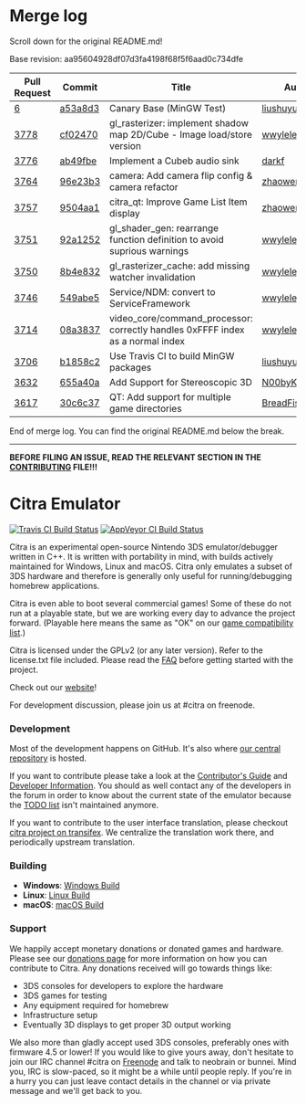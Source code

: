 # Merge log

Scroll down for the original README.md!

Base revision: aa95604928df07d3fa4198f68f5f6aad0c734dfe

|Pull Request|Commit|Title|Author|Merged?|
|----|----|----|----|----|
|[6](https://github.com/citra-emu/citra-canary/pull/6)|[a53a8d3](https://github.com/citra-emu/citra-canary/pull/6/files/)|Canary Base (MinGW Test)|[liushuyu](https://github.com/liushuyu)|Yes|
|[3778](https://github.com/citra-emu/citra/pull/3778)|[cf02470](https://github.com/citra-emu/citra/pull/3778/files/)|gl_rasterizer: implement shadow map 2D/Cube - Image load/store version|[wwylele](https://github.com/wwylele)|Yes|
|[3776](https://github.com/citra-emu/citra/pull/3776)|[ab49fbe](https://github.com/citra-emu/citra/pull/3776/files/)|Implement a Cubeb audio sink|[darkf](https://github.com/darkf)|Yes|
|[3764](https://github.com/citra-emu/citra/pull/3764)|[96e23b3](https://github.com/citra-emu/citra/pull/3764/files/)|camera: Add camera flip config & camera refactor|[zhaowenlan1779](https://github.com/zhaowenlan1779)|Yes|
|[3757](https://github.com/citra-emu/citra/pull/3757)|[9504aa1](https://github.com/citra-emu/citra/pull/3757/files/)|citra_qt: Improve Game List Item display|[zhaowenlan1779](https://github.com/zhaowenlan1779)|Yes|
|[3751](https://github.com/citra-emu/citra/pull/3751)|[92a1252](https://github.com/citra-emu/citra/pull/3751/files/)|gl_shader_gen: rearrange function definition to avoid suprious warnings|[wwylele](https://github.com/wwylele)|Yes|
|[3750](https://github.com/citra-emu/citra/pull/3750)|[8b4e832](https://github.com/citra-emu/citra/pull/3750/files/)|gl_rasterizer_cache: add missing watcher invalidation|[wwylele](https://github.com/wwylele)|Yes|
|[3746](https://github.com/citra-emu/citra/pull/3746)|[549abe5](https://github.com/citra-emu/citra/pull/3746/files/)|Service/NDM: convert to ServiceFramework|[wwylele](https://github.com/wwylele)|Yes|
|[3714](https://github.com/citra-emu/citra/pull/3714)|[08a3837](https://github.com/citra-emu/citra/pull/3714/files/)|video_core/command_processor: correctly handles 0xFFFF index as a normal index|[wwylele](https://github.com/wwylele)|Yes|
|[3706](https://github.com/citra-emu/citra/pull/3706)|[b1858c2](https://github.com/citra-emu/citra/pull/3706/files/)|Use Travis CI to build MinGW packages|[liushuyu](https://github.com/liushuyu)|Yes|
|[3632](https://github.com/citra-emu/citra/pull/3632)|[655a40a](https://github.com/citra-emu/citra/pull/3632/files/)|Add Support for Stereoscopic 3D|[N00byKing](https://github.com/N00byKing)|Yes|
|[3617](https://github.com/citra-emu/citra/pull/3617)|[30c6c37](https://github.com/citra-emu/citra/pull/3617/files/)|QT: Add support for multiple game directories|[BreadFish64](https://github.com/BreadFish64)|Yes|


End of merge log. You can find the original README.md below the break.

------

**BEFORE FILING AN ISSUE, READ THE RELEVANT SECTION IN THE [CONTRIBUTING](https://github.com/citra-emu/citra/blob/master/CONTRIBUTING.md#reporting-issues) FILE!!!**

Citra Emulator
==============
[![Travis CI Build Status](https://travis-ci.org/citra-emu/citra.svg?branch=master)](https://travis-ci.org/citra-emu/citra)
[![AppVeyor CI Build Status](https://ci.appveyor.com/api/projects/status/sdf1o4kh3g1e68m9?svg=true)](https://ci.appveyor.com/project/bunnei/citra)

Citra is an experimental open-source Nintendo 3DS emulator/debugger written in C++. It is written with portability in mind, with builds actively maintained for Windows, Linux and macOS. Citra only emulates a subset of 3DS hardware and therefore is generally only useful for running/debugging homebrew applications.

Citra is even able to boot several commercial games! Some of these do not run at a playable state, but we are working every day to advance the project forward. (Playable here means the same as "OK" on our [game compatibility list](https://citra-emu.org/game).)

Citra is licensed under the GPLv2 (or any later version). Refer to the license.txt file included. Please read the [FAQ](https://citra-emu.org/wiki/faq/) before getting started with the project.

Check out our [website](https://citra-emu.org/)!

For development discussion, please join us at #citra on freenode.

### Development

Most of the development happens on GitHub. It's also where [our central repository](https://github.com/citra-emu/citra) is hosted.

If you want to contribute please take a look at the [Contributor's Guide](CONTRIBUTING.md) and [Developer Information](https://github.com/citra-emu/citra/wiki/Developer-Information). You should as well contact any of the developers in the forum in order to know about the current state of the emulator because the [TODO list](https://docs.google.com/document/d/1SWIop0uBI9IW8VGg97TAtoT_CHNoP42FzYmvG1F4QDA) isn't maintained anymore.

If you want to contribute to the user interface translation, please checkout [citra project on transifex](https://www.transifex.com/citra/citra). We centralize the translation work there, and periodically upstream translation.

### Building

* __Windows__: [Windows Build](https://github.com/citra-emu/citra/wiki/Building-For-Windows)
* __Linux__: [Linux Build](https://github.com/citra-emu/citra/wiki/Building-For-Linux)
* __macOS__: [macOS Build](https://github.com/citra-emu/citra/wiki/Building-for-macOS)


### Support
We happily accept monetary donations or donated games and hardware. Please see our [donations page](https://citra-emu.org/donate/) for more information on how you can contribute to Citra. Any donations received will go towards things like:
* 3DS consoles for developers to explore the hardware
* 3DS games for testing
* Any equipment required for homebrew
* Infrastructure setup
* Eventually 3D displays to get proper 3D output working

We also more than gladly accept used 3DS consoles, preferably ones with firmware 4.5 or lower! If you would like to give yours away, don't hesitate to join our IRC channel #citra on [Freenode](http://webchat.freenode.net/?channels=citra) and talk to neobrain or bunnei. Mind you, IRC is slow-paced, so it might be a while until people reply. If you're in a hurry you can just leave contact details in the channel or via private message and we'll get back to you.
